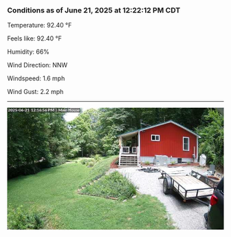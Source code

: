 ### Conditions as of June 21, 2025 at 12:22:12 PM CDT 

Temperature: 92.40 &deg;F

Feels like: 92.40 &deg;F

Humidity: 66%

Wind Direction: NNW

Windspeed: 1.6 mph

Wind Gust: 2.2 mph

---

<img src="./images/latest.jpeg"/>

